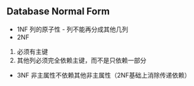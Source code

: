 <!-- 
title: 数据库3范式
from: work
create: 2019-01-16
tags: ios,teck
-->

## Database Normal Form

- 1NF
列的原子性 - 列不能再分成其他几列
- 2NF
1. 必须有主键
2. 其他列必须完全依赖主键，而不是只依赖一部分
- 3NF
非主属性不依赖其他非主属性（2NF基础上消除传递依赖）
